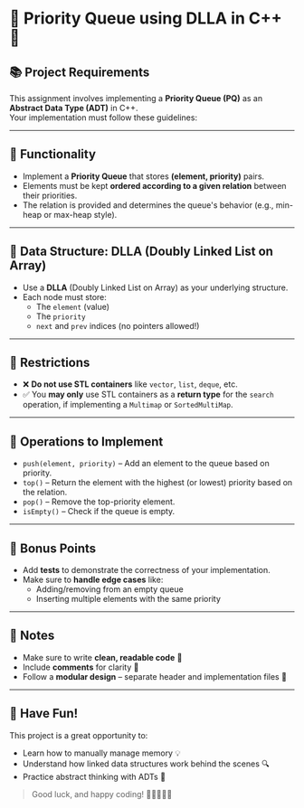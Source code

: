 # 🎉 Priority Queue using DLLA in C++ 🎉

## 📚 Project Requirements

This assignment involves implementing a **Priority Queue (PQ)** as an **Abstract Data Type (ADT)** in C++.  
Your implementation must follow these guidelines:

---

## 🧩 Functionality

- Implement a **Priority Queue** that stores **(element, priority)** pairs.
- Elements must be kept **ordered according to a given relation** between their priorities.
- The relation is provided and determines the queue's behavior (e.g., min-heap or max-heap style).

---

## 🧱 Data Structure: DLLA (Doubly Linked List on Array)

- Use a **DLLA** (Doubly Linked List on Array) as your underlying structure.
- Each node must store:
    - The `element` (value)
    - The `priority`
    - `next` and `prev` indices (no pointers allowed!)

---

## 🚫 Restrictions

- ❌ **Do not use STL containers** like `vector`, `list`, `deque`, etc.
- ✅ You **may only** use STL containers as a **return type** for the `search` operation, if implementing a `Multimap` or `SortedMultiMap`.

---

## 🎯 Operations to Implement

- `push(element, priority)` – Add an element to the queue based on priority.
- `top()` – Return the element with the highest (or lowest) priority based on the relation.
- `pop()` – Remove the top-priority element.
- `isEmpty()` – Check if the queue is empty.

---

## 🧪 Bonus Points

- Add **tests** to demonstrate the correctness of your implementation.
- Make sure to **handle edge cases** like:
    - Adding/removing from an empty queue
    - Inserting multiple elements with the same priority

---

## 🤖 Notes

- Make sure to write **clean, readable code** 🧼
- Include **comments** for clarity 📝
- Follow a **modular design** – separate header and implementation files 📁

---

## 🎨 Have Fun!

This project is a great opportunity to:
- Learn how to manually manage memory 💡
- Understand how linked data structures work behind the scenes 🔍
- Practice abstract thinking with ADTs 🧠

> Good luck, and happy coding! 🌈👩‍💻👨‍💻
